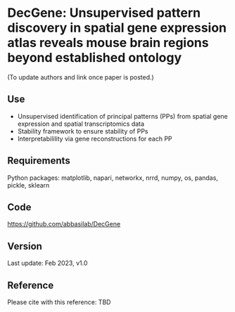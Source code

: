 # DecGene: Unsupervised pattern discovery in spatial gene expression atlas reveals mouse brain regions beyond established ontology

(To update authors and link once paper is posted.)

## Use
* Unsupervised identification of principal patterns (PPs) from spatial gene expression and spatial transcriptomics data
* Stability framework to ensure stability of PPs
* Interpretabilility via gene reconstructions for each PP

## Requirements
Python packages: matplotlib, napari, networkx, nrrd, numpy, os, pandas, pickle, sklearn

## Code
https://github.com/abbasilab/DecGene

## Version
Last update: Feb 2023, v1.0

## Reference
Please cite with this reference: TBD